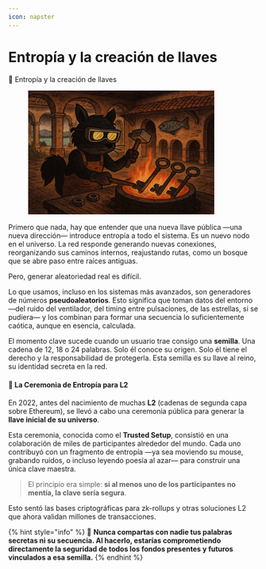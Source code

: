```yaml
---
icon: napster
---
```


# Entropía y la creación de llaves

🔑 Entropía y la creación de llaves

<figure><img src="../.gitbook/assets/image (1).png" alt="" width="375"><figcaption></figcaption></figure>

Primero que nada, hay que entender que una nueva llave pública —una nueva dirección— introduce entropía a todo el sistema. Es un nuevo nodo en el universo. La red responde generando nuevas conexiones, reorganizando sus caminos internos, reajustando rutas, como un bosque que se abre paso entre raíces antiguas.

Pero, generar aleatoriedad real es difícil.

Lo que usamos, incluso en los sistemas más avanzados, son generadores de números **pseudoaleatorios**. Esto significa que toman datos del entorno —del ruido del ventilador, del timing entre pulsaciones, de las estrellas, si se pudiera— y los combinan para formar una secuencia lo suficientemente caótica, aunque en esencia, calculada.

El momento clave sucede cuando un usuario trae consigo una **semilla**. Una cadena de 12, 18 o 24 palabras. Solo él conoce su origen. Solo él tiene el derecho y la responsabilidad de protegerla. Esta semilla es su llave al reino, su identidad secreta en la red.

#### 🔮 La Ceremonia de Entropía para L2

En 2022, antes del nacimiento de muchas **L2** (cadenas de segunda capa sobre Ethereum), se llevó a cabo una ceremonia pública para generar la **llave inicial de su universo**.

Esta ceremonia, conocida como el **Trusted Setup**, consistió en una colaboración de miles de participantes alrededor del mundo. Cada uno contribuyó con un fragmento de entropía —ya sea moviendo su mouse, grabando ruidos, o incluso leyendo poesía al azar— para construir una única clave maestra.

> El principio era simple: **si al menos uno de los participantes no mentía, la clave sería segura**.

Esto sentó las bases criptográficas para zk-rollups y otras soluciones L2 que ahora validan millones de transacciones.

{% hint style="info" %}
🙈 **Nunca compartas con nadie tus palabras secretas ni su secuencia. Al hacerlo, estarías comprometiendo directamente la seguridad de todos los fondos presentes y futuros vinculados a esa semilla.**
{% endhint %}

